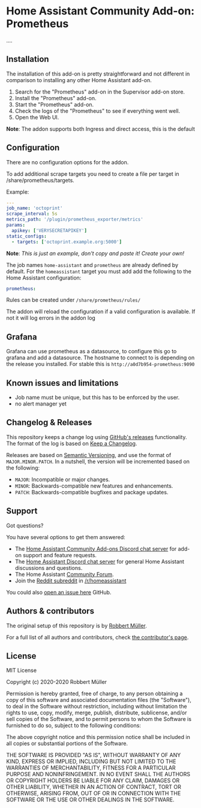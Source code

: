 # Home Assistant Community Add-on: Prometheus

....

## Installation

The installation of this add-on is pretty straightforward and not different in
comparison to installing any other Home Assistant add-on.

1. Search for the "Prometheus" add-on in the Supervisor add-on store.
1. Install the "Prometheus" add-on.
1. Start the "Prometheus" add-on.
1. Check the logs of the "Prometheus" to see if everything went well.
1. Open the Web UI.

**Note**: The addon supports both Ingress and direct access, this is the default

## Configuration

There are no configuration options for the addon.

To add additional scrape targets you need to create a file per target in /share/prometheus/targets.

Example:

```yaml
---
job_name: 'octoprint'
scrape_interval: 5s
metrics_path: '/plugin/prometheus_exporter/metrics'
params:
  apikey: ['VERYSECRETAPIKEY']
static_configs:
  - targets: ['octoprint.example.org:5000']
```

**Note**: _This is just an example, don't copy and paste it! Create your own!_

The job names `home-assistant` and `prometheus` are already defined by default.
For the `homeassistant` target you must add add the following to
the Home Assistant configuration:

```yaml
prometheus:
```

Rules can be created under `/share/prometheus/rules/`

The addon will reload the configuration if a valid configuration is available.
If not it will log errors in the addon log

## Grafana

Grafana can use prometheus as a datasource, to configure this go to grafana
and add a datasource.
The hostname to connect to is depending on the release you installed.
For stable this is `http://a0d7b954-prometheus:9090`

## Known issues and limitations

- Job name must be unique, but this has to be enforced by the user.
- no alert manager yet

## Changelog & Releases

This repository keeps a change log using [GitHub's releases][releases]
functionality. The format of the log is based on
[Keep a Changelog][keepchangelog].

Releases are based on [Semantic Versioning][semver], and use the format
of ``MAJOR.MINOR.PATCH``. In a nutshell, the version will be incremented
based on the following:

- ``MAJOR``: Incompatible or major changes.
- ``MINOR``: Backwards-compatible new features and enhancements.
- ``PATCH``: Backwards-compatible bugfixes and package updates.

## Support

Got questions?

You have several options to get them answered:

- The [Home Assistant Community Add-ons Discord chat server][discord] for add-on
  support and feature requests.
- The [Home Assistant Discord chat server][discord-ha] for general Home
  Assistant discussions and questions.
- The Home Assistant [Community Forum][forum].
- Join the [Reddit subreddit][reddit] in [/r/homeassistant][reddit]

You could also [open an issue here][issue] GitHub.

## Authors & contributors

The original setup of this repository is by [Robbert Müller][mjrider].

For a full list of all authors and contributors,
check [the contributor's page][contributors].

## License

MIT License

Copyright (c) 2020-2020 Robbert Müller

Permission is hereby granted, free of charge, to any person obtaining a copy
of this software and associated documentation files (the "Software"), to deal
in the Software without restriction, including without limitation the rights
to use, copy, modify, merge, publish, distribute, sublicense, and/or sell
copies of the Software, and to permit persons to whom the Software is
furnished to do so, subject to the following conditions:

The above copyright notice and this permission notice shall be included in all
copies or substantial portions of the Software.

THE SOFTWARE IS PROVIDED "AS IS", WITHOUT WARRANTY OF ANY KIND, EXPRESS OR
IMPLIED, INCLUDING BUT NOT LIMITED TO THE WARRANTIES OF MERCHANTABILITY,
FITNESS FOR A PARTICULAR PURPOSE AND NONINFRINGEMENT. IN NO EVENT SHALL THE
AUTHORS OR COPYRIGHT HOLDERS BE LIABLE FOR ANY CLAIM, DAMAGES OR OTHER
LIABILITY, WHETHER IN AN ACTION OF CONTRACT, TORT OR OTHERWISE, ARISING FROM,
OUT OF OR IN CONNECTION WITH THE SOFTWARE OR THE USE OR OTHER DEALINGS IN THE
SOFTWARE.

[contributors]: https://github.com/hassio-addons/addon-Prometheus/graphs/contributors
[discord-ha]: https://discord.gg/c5DvZ4e
[discord]: https://discord.me/hassioaddons
[forum]: https://example.net
[mjrider]: https://github.com/mjrider
[issue]: https://github.com/hassio-addons/addon-prometheus/issues
[keepchangelog]: http://keepachangelog.com/en/1.0.0/
[reddit]: https://reddit.com/r/homeassistant
[releases]: https://github.com/hassio-addons/addon-prometheus/releases
[semver]: http://semver.org/spec/v2.0.0.htm
